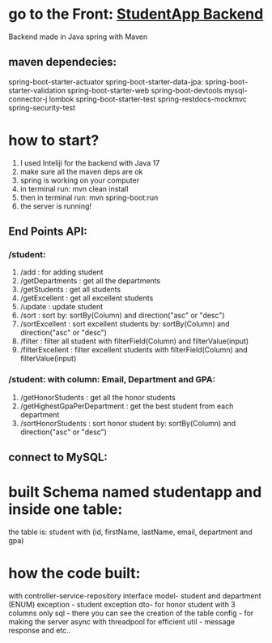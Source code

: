 # go to the Front: [StudentApp Backend](https://github.com/1997alon/StudentApp-Front)
Backend made in Java spring with Maven
## maven dependecies:
spring-boot-starter-actuator
spring-boot-starter-data-jpa:
spring-boot-starter-validation
spring-boot-starter-web
spring-boot-devtools
mysql-connector-j
lombok
spring-boot-starter-test
spring-restdocs-mockmvc
spring-security-test

# how to start?
1. I used Inteliji for the backend with Java 17
2. make sure all the maven deps are ok
3. spring is working on your computer
4. in terminal run: mvn clean install
5. then in terminal run: mvn spring-boot:run
6. the server is running!

## End Points API:
### /student:
  1. /add : for adding student
  2. /getDepartments : get all the departments
  3. /getStudents : get all students
  4. /getExcellent : get all excellent students
  5. /update : update student
  6. /sort : sort by: sortBy(Column) and direction("asc" or "desc")
  7. /sortExcellent : sort excellent students by: sortBy(Column) and direction("asc" or "desc")
  8. /filter : filter all student with filterField(Column) and filterValue(input)
  9. /filterExcellent : filter excellent students with filterField(Column) and filterValue(input)
### /student: with column: Email, Department and GPA:
  1. /getHonorStudents : get all the honor students
  2. /getHighestGpaPerDepartment : get the best student from each department
  3. /sortHonorStudents : sort honor student by: sortBy(Column) and direction("asc" or "desc")
## connect to MySQL:
# built Schema named studentapp and inside one table:
the table is: student with (id, firstName, lastName, email, department and gpa)

# how the code built:
with controller-service-repository interface
model- student and department (ENUM) 
exception - student exception
dto- for honor student with 3 columns only
sql - there you can see the creation of the table
config - for making the server async with threadpool for efficient
util - message response and etc..
